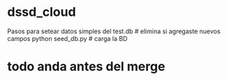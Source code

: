 # dssd_cloud
Pasos para setear datos simples 
del test.db    # elimina si agregaste nuevos campos
python seed_db.py # carga la BD

# todo anda antes del merge
